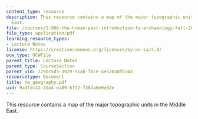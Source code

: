 ```yaml
---
content_type: resource
description: This resource contains a map of the major topographic units in the Middle
  East.
file: /courses/3-986-the-human-past-introduction-to-archaeology-fall-2006/9a3fdc412da4ea896ff2738da6e9e92e_ne_geography.pdf
file_type: application/pdf
learning_resource_types:
- Lecture Notes
license: https://creativecommons.org/licenses/by-nc-sa/4.0/
ocw_type: OCWFile
parent_title: Lecture Notes
parent_type: CourseSection
parent_uid: 729bc5d3-3929-51ab-fbce-4e57838fb743
resourcetype: Document
title: ne_geography.pdf
uid: 9a3fdc41-2da4-ea89-6ff2-738da6e9e92e
---
```

This resource contains a map of the major topographic units in the Middle East.